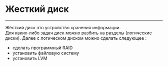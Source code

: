 # Жесткий диск
_ _ _
Жёсткий диск это устройство хранения информации.   
 Для каких-либо задач диск можно разбить на разделы (логические диски). Далее с логическом диском можно сделать следующее :
- сделать программный RAID
- установить файловую систему
- установить LVM
